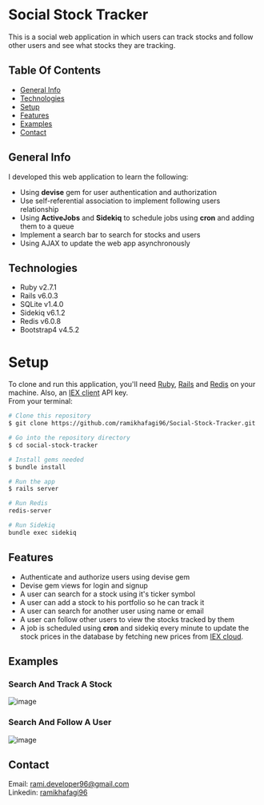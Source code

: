 # Social Stock Tracker

This is a social web application in which users can track stocks and follow other users and see what stocks they are tracking.

## Table Of Contents
* [General Info](#general-info)
* [Technologies](#technologies)
* [Setup](#setup)
* [Features](#features)
* [Examples](#examples)
* [Contact](#contact)

## General Info

I developed this web application to learn the following:
* Using <strong>devise</strong> gem for user authentication and authorization
* Use self-referential association to implement following users relationship
* Using <strong>ActiveJobs</strong> and <strong>Sidekiq</strong> to schedule jobs using <strong>cron</strong> and adding them to a queue
* Implement a search bar to search for stocks and users
* Using AJAX to update the web app asynchronously

## Technologies
* Ruby v2.7.1
* Rails v6.0.3
* SQLite v1.4.0
* Sidekiq v6.1.2
* Redis v6.0.8
* Bootstrap4 v4.5.2

# Setup
To clone and run this application, you'll need [Ruby](https://www.ruby-lang.org/en/), [Rails](https://rubyonrails.org) and [Redis](https://redis.io) on your machine. Also, an [IEX client](http://IEXcloud.io) API key. <br/>
From your terminal:

```bash
# Clone this repository
$ git clone https://github.com/ramikhafagi96/Social-Stock-Tracker.git

# Go into the repository directory
$ cd social-stock-tracker

# Install gems needed
$ bundle install

# Run the app
$ rails server

# Run Redis
redis-server

# Run Sidekiq
bundle exec sidekiq
```

## Features
- Authenticate and authorize users using devise gem
- Devise gem views for login and signup
- A user can search for a stock using it's ticker symbol
- A user can add a stock to his portfolio so he can track it
- A user can search for another user using name or email
- A user can follow other users to view the stocks tracked by them
- A job is scheduled using <strong>cron</strong> and </strong>sidekiq</strong> every minute to update the stock prices in the database by fetching new prices from [IEX cloud](https://iexcloud.io).

## Examples
### Search And Track A Stock
![image](https://github.com/ramikhafagi96/Social-Stock-Tracker/blob/main/images/track-stock.gif)
### Search And Follow A User
![image](https://github.com/ramikhafagi96/Social-Stock-Tracker/blob/main/images/follow-user.gif)

## Contact
Email: rami.developer96@gmail.com <br/>
Linkedin: <a href="https://linkedin.com/in/ramikhafagi96">ramikhafagi96</a>
